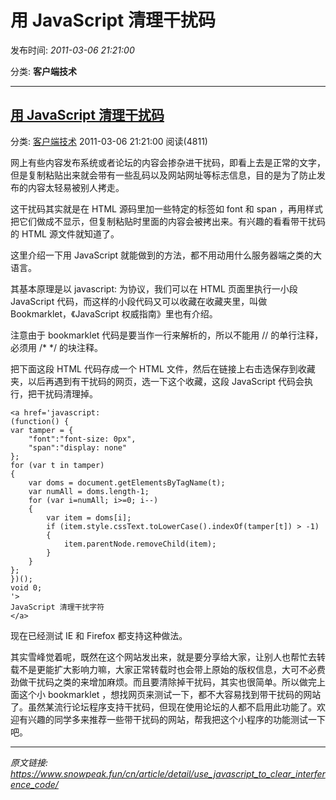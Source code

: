 # 用 JavaScript 清理干扰码

发布时间: *2011-03-06 21:21:00*

分类: __客户端技术__

---------

## [用 JavaScript 清理干扰码](/cn/article/detail/use_javascript_to_clear_interference_code/)

分类: [客户端技术](/cn/article/category/client_side_technology/) 2011-03-06 21:21:00 阅读(4811)

网上有些内容发布系统或者论坛的内容会掺杂进干扰码，即看上去是正常的文字，但是复制粘贴出来就会带有一些乱码以及网站网址等标志信息，目的是为了防止发布的内容太轻易被别人拷走。

这干扰码其实就是在 HTML 源码里加一些特定的标签如 font 和 span ，再用样式把它们做成不显示，但复制粘贴时里面的内容会被拷出来。有兴趣的看看带干扰码的 HTML 源文件就知道了。

这里介绍一下用 JavaScript 就能做到的方法，都不用动用什么服务器端之类的大语言。

其基本原理是以 javascript: 为协议，我们可以在 HTML 页面里执行一小段 JavaScript 代码，而这样的小段代码又可以收藏在收藏夹里，叫做 Bookmarklet，《JavaScript 权威指南》里也有介绍。

注意由于 bookmarklet 代码是要当作一行来解析的，所以不能用 // 的单行注释，必须用 /* */ 的块注释。

把下面这段 HTML 代码存成一个 HTML 文件，然后在链接上右击选保存到收藏夹，以后再遇到有干扰码的网页，选一下这个收藏，这段 JavaScript 代码会执行，把干扰码清理掉。


    <a href='javascript:
    (function() {
    var tamper = {
        "font":"font-size: 0px",
        "span":"display: none"
    };
    for (var t in tamper)
    {
        var doms = document.getElementsByTagName(t);
        var numAll = doms.length-1;
        for (var i=numAll; i>=0; i--)
        {
            var item = doms[i];
            if (item.style.cssText.toLowerCase().indexOf(tamper[t]) > -1)
            {
                item.parentNode.removeChild(item);
            }
        }
    };
    })();
    void 0;
    '>
    JavaScript 清理干扰字符
    </a>

现在已经测试 IE 和 Firefox 都支持这种做法。

其实雪峰觉着呢，既然在这个网站发出来，就是要分享给大家，让别人也帮忙去转载不是更能扩大影响力嘛，大家正常转载时也会带上原始的版权信息，大可不必费劲做干扰码之类的来增加麻烦。而且要清除掉干扰码，其实也很简单。所以做完上面这个小 bookmarklet ，想找网页来测试一下，都不大容易找到带干扰码的网站了。虽然某流行论坛程序支持干扰码，但现在使用论坛的人都不启用此功能了。欢迎有兴趣的同学多来推荐一些带干扰码的网站，帮我把这个小程序的功能测试一下吧。


---
*原文链接: https://www.snowpeak.fun/cn/article/detail/use_javascript_to_clear_interference_code/*
